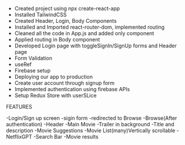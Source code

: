 - Created project using npx create-react-app
- Installed TailwindCSS
- Created Header, Login, Body Components
- Installed and Imported react-router-dom, implemented routing
- Cleaned all the code in App.js and added only <Body/> component
- Applied routing in Body component 
- Developed Login page with toggleSignIn/SignUp forms and Header page
- Form Validation
- useRef
- Firebase setup
- Deploying our app to production
- Create user account through signup form
- Implemented authentication using firebase APIs
- Setup Redux Store with userSLice



FEATURES

-Login/Sign up screen
   -sigin form
   -redirected to Browse
-Browse(After authentication)
  -Header
  -Main Movie
    -Trailer in background
    -Title and description
    -Movie Suggestions
       -Movie List(many)Vertically scrollable
-NetflixGPT
  -Search Bar
  -Movie results